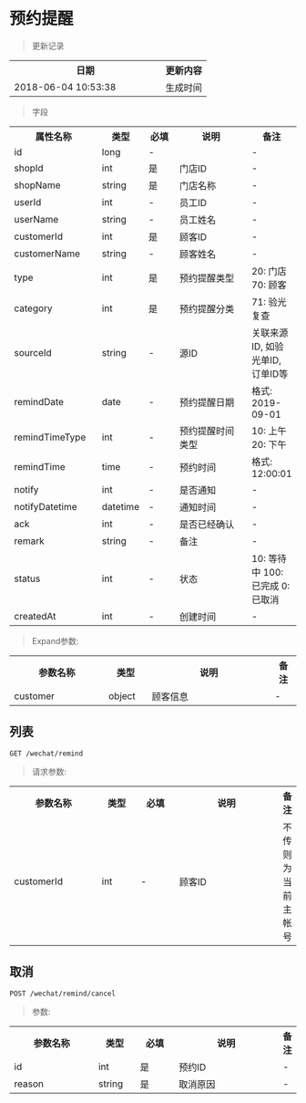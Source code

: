 # 预约提醒

> 更新记录

<table>
    <tr>
        <th style="width:250px;">日期</th>
        <th>更新内容</th>
    </tr>
    <tr>
        <td>2018-06-04 10:53:38</td>
        <td>生成时间</td>
    </tr>
</table>

> 字段

<table>
    <tr>
        <th style="width:150px;">属性名称</th>
        <th style="width:60px;">类型</th>
        <th style="width:60px;">必填</th>
        <th style="width:200px;">说明</th>
        <th>备注</th>
    </tr>
    <tr>
        <td>id</td>
        <td>long</td>
        <td>-</td>
        <td></td>
        <td>-</td>
    </tr>
    <tr>
        <td>shopId</td>
        <td>int</td>
        <td>是</td>
        <td>门店ID</td>
        <td>-</td>
    </tr>
    <tr>
        <td>shopName</td>
        <td>string</td>
        <td>是</td>
        <td>门店名称</td>
        <td>-</td>
    </tr>
    <tr>
        <td>userId</td>
        <td>int</td>
        <td>-</td>
        <td>员工ID</td>
        <td>-</td>
    </tr>
    <tr>
        <td>userName</td>
        <td>string</td>
        <td>-</td>
        <td>员工姓名</td>
        <td>-</td>
    </tr>
    <tr>
        <td>customerId</td>
        <td>int</td>
        <td>是</td>
        <td>顾客ID</td>
        <td>-</td>
    </tr>
    <tr>
        <td>customerName</td>
        <td>string</td>
        <td>-</td>
        <td>顾客姓名</td>
        <td>-</td>
    </tr>
    <tr>
        <td>type</td>
        <td>int</td>
        <td>是</td>
        <td>预约提醒类型</td>
        <td>20: 门店 70: 顾客</td>
    </tr>
    <tr>
        <td>category</td>
        <td>int</td>
        <td>是</td>
        <td>预约提醒分类</td>
        <td>71: 验光复查</td>
    </tr>
    <tr>
        <td>sourceId</td>
        <td>string</td>
        <td>-</td>
        <td>源ID</td>
        <td>关联来源ID, 如验光单ID, 订单ID等</td>
    </tr>
    <tr>
        <td>remindDate</td>
        <td>date</td>
        <td>-</td>
        <td>预约提醒日期</td>
        <td>格式: 2019-09-01</td>
    </tr>
    <tr>
        <td>remindTimeType</td>
        <td>int</td>
        <td>-</td>
        <td>预约提醒时间类型</td>
        <td>10: 上午 20: 下午</td>
    </tr>
    <tr>
        <td>remindTime</td>
        <td>time</td>
        <td>-</td>
        <td>预约时间</td>
        <td>格式: 12:00:01</td>
    </tr>
    <tr>
        <td>notify</td>
        <td>int</td>
        <td>-</td>
        <td>是否通知</td>
        <td>-</td>
    </tr>
    <tr>
        <td>notifyDatetime</td>
        <td>datetime</td>
        <td>-</td>
        <td>通知时间</td>
        <td>-</td>
    </tr>
    </tr>
    <tr>
        <td>ack</td>
        <td>int</td>
        <td>-</td>
        <td>是否已经确认</td>
        <td>-</td>
    </tr>
    <tr>
        <td>remark</td>
        <td>string</td>
        <td>-</td>
        <td>备注</td>
        <td>-</td>
    </tr>
    <tr>
        <td>status</td>
        <td>int</td>
        <td>-</td>
        <td>状态</td>
        <td>10: 等待中 100: 已完成 0: 已取消</td>
    </tr>   
    <tr>
        <td>createdAt</td>
        <td>int</td>
        <td>-</td>
        <td>创建时间</td>
        <td>-</td>
    </tr>  
</table>

> Expand参数:

<table>
    <tr>
        <th style="width:150px;">参数名称</th>
        <th style="width:60px;">类型</th>
        <th style="width:200px;">说明</th>
        <th>备注</th>
    </tr>
    <tr>
        <td>customer</td>
        <td>object</td>
        <td>顾客信息</td>
        <td>-</td>
    </tr>
</table>


## 列表

```
GET /wechat/remind
```

> 请求参数:

<table>
    <tr>
        <th style="width:150px;">参数名称</th>
        <th style="width:60px;">类型</th>
        <th style="width:60px;">必填</th>
        <th style="width:200px;">说明</th>
        <th>备注</th>
    </tr>
    <tr>
        <td>customerId</td>
        <td>int</td>
        <td>-</td>
        <td>顾客ID</td>
        <td>不传则为当前主帐号</td>
    </tr>
</table>

## 取消

```
POST /wechat/remind/cancel
```

> 参数:
<table>
    <tr>
        <th style="width:150px;">参数名称</th>
        <th style="width:60px;">类型</th>
        <th style="width:60px;">必填</th>
        <th style="width:200px;">说明</th>
        <th>备注</th>
    </tr>
    <tr>
        <td>id</td>
        <td>int</td>
        <td>是</td>
        <td>预约ID</td>
        <td>-</td>
    </tr> 
    <tr>
        <td>reason</td>
        <td>string</td>
        <td>是</td>
        <td>取消原因</td>
        <td>-</td>
    </tr>
</table>